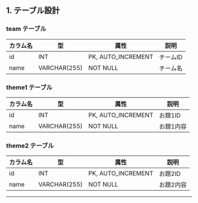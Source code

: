 ## 1. テーブル設計

### team テーブル

| カラム名 | 型           | 属性                | 説明       |
|----------|--------------|---------------------|------------|
| id       | INT          | PK, AUTO_INCREMENT  | チームID   |
| name     | VARCHAR(255) | NOT NULL            | チーム名   |

### theme1 テーブル

| カラム名 | 型           | 属性                | 説明       |
|----------|--------------|---------------------|------------|
| id       | INT          | PK, AUTO_INCREMENT  | お題1ID    |
| name     | VARCHAR(255) | NOT NULL            | お題1内容  |

### theme2 テーブル

| カラム名 | 型           | 属性                | 説明       |
|----------|--------------|---------------------|------------|
| id       | INT          | PK, AUTO_INCREMENT  | お題2ID    |
| name     | VARCHAR(255) | NOT NULL            | お題2内容  |

---

